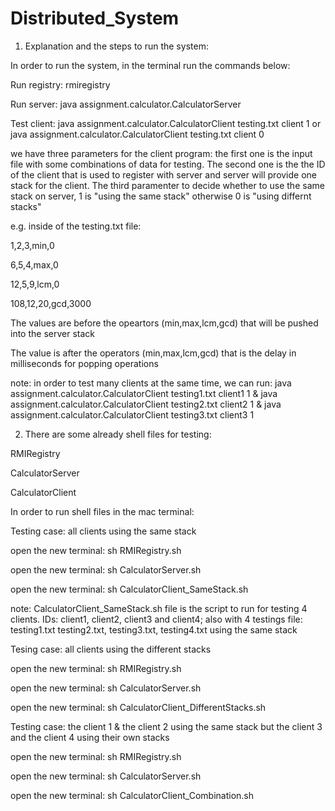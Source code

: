 # Distributed_System
1) Explanation and the steps to run the system:

In order to run the system, in the terminal run the commands below:

Run registry: rmiregistry 

Run server: java assignment.calculator.CalculatorServer

Test client: java assignment.calculator.CalculatorClient testing.txt client 1 
			or java assignment.calculator.CalculatorClient testing.txt client 0


we have three parameters for the client program: the first one is the input file with some combinations of data for testing. The second one is the the ID of the client that is used to register with server and server will provide one stack for the client. The third paramenter to decide whether to use the same stack on server, 1 is "using the same stack" otherwise 0 is "using differnt stacks"

e.g. inside of the testing.txt file:

1,2,3,min,0

6,5,4,max,0

12,5,9,lcm,0

108,12,20,gcd,3000

The values are before the opeartors (min,max,lcm,gcd) that will be pushed into the server stack

The value is after the operators (min,max,lcm,gcd) that is the delay in milliseconds for popping operations 

note: in order to test many clients at the same time, we can run: 
java assignment.calculator.CalculatorClient testing1.txt client1 1 & java assignment.calculator.CalculatorClient testing2.txt client2  1 & java assignment.calculator.CalculatorClient testing3.txt client3 1

2) There are some already shell files for testing:
   
RMIRegistry

CalculatorServer

CalculatorClient

In order to run shell files in the mac terminal:

Testing case: all clients using the same stack

open the new terminal: sh RMIRegistry.sh

open the new terminal: sh CalculatorServer.sh

open the new terminal: sh CalculatorClient_SameStack.sh

note: CalculatorClient_SameStack.sh file is the script to run for testing 4 clients.
IDs: client1, client2, client3 and client4; also with 4 testings file: testing1.txt
testing2.txt, testing3.txt, testing4.txt using the same stack 

Tesing case: all clients using the different stacks

open the new terminal: sh RMIRegistry.sh

open the new terminal: sh CalculatorServer.sh

open the new terminal: sh CalculatorClient_DifferentStacks.sh

Testing case:  the client 1 & the client 2 using the same stack but the client 3 and the client 4 using their own stacks

open the new terminal: sh RMIRegistry.sh

open the new terminal: sh CalculatorServer.sh

open the new terminal: sh CalculatorClient_Combination.sh



